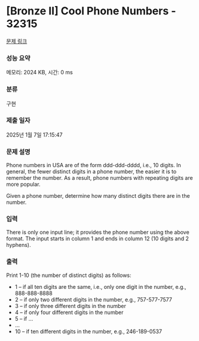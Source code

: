 # [Bronze II] Cool Phone Numbers - 32315 

[문제 링크](https://www.acmicpc.net/problem/32315) 

### 성능 요약

메모리: 2024 KB, 시간: 0 ms

### 분류

구현

### 제출 일자

2025년 1월 7일 17:15:47

### 문제 설명

<p>Phone numbers in USA are of the form ddd-ddd-dddd, i.e., 10 digits. In general, the fewer distinct digits in a phone number, the easier it is to remember the number. As a result, phone numbers with repeating digits are more popular.</p>

<p>Given a phone number, determine how many distinct digits there are in the number.</p>

### 입력 

 <p>There is only one input line; it provides the phone number using the above format. The input starts in column 1 and ends in column 12 (10 digits and 2 hyphens).</p>

### 출력 

 <p>Print 1-10 (the number of distinct digits) as follows:</p>

<ul>
	<li>1 – if all ten digits are the same, i.e., only one digit in the number, e.g., 888-888-8888</li>
	<li>2 – if only two different digits in the number, e.g., 757-577-7577</li>
	<li>3 – if only three different digits in the number</li>
	<li>4 – if only four different digits in the number</li>
	<li>5 – if …</li>
	<li>…</li>
	<li>10 – if ten different digits in the number, e.g., 246-189-0537</li>
</ul>

